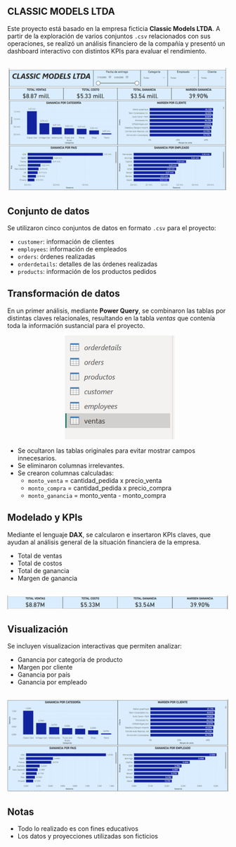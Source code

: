 ## CLASSIC MODELS LTDA

Este proyecto está basado en la empresa ficticia **Classic Models LTDA**. A partir de la exploración de varios conjuntos `.csv` relacionados con sus operaciones, se realizó un análisis financiero de la compañía y presentó un dashboard interactivo con distintos KPIs para evaluar el rendimiento.

<p align="center">
  <img src="./imgs/classic%20models.png" width="500" alt="BI">
</p>

## Conjunto de datos
Se utilizaron cinco conjuntos de datos en formato `.csv` para el proyecto:

- `customer`: información de clientes
- `employees`: información de empleados
- `orders`: órdenes realizadas
- `orderdetails`: detalles de las órdenes realizadas
- `products`: información de los productos pedidos

## Transformación de datos
En un primer análisis, mediante **Power Query**, se combinaron las tablas por distintas claves relacionales, resultando en la tabla *ventas* que contenía toda la información sustancial para el proyecto.

<p align="center">
  <img src="./imgs/tablas.png" width="250" alt="tables">
</p>

- Se ocultaron las tablas originales para evitar mostrar campos innecesarios.
- Se eliminaron columnas irrelevantes.
- Se crearon columnas calculadas:
  - `monto_venta` = cantidad_pedida x precio_venta
  - `monto_compra` = cantidad_pedida x precio_compra
  - `monto_ganancia` = monto_venta - monto_compra   

## Modelado y KPIs
Mediante el lenguaje **DAX**, se calcularon e insertaron KPIs claves, que ayudan al análisis general de la situación financiera de la empresa.

- Total de ventas
- Total de costos
- Total de ganancia
- Margen de ganancia

<p align="center">
  <img src="./imgs/KPIs.png" width="600" alt="kpis">
</p>

## Visualización
Se incluyen visualizacion interactivas que permiten analizar:

- Ganancia por categoría de producto
- Margen por cliente
- Ganancia por país
- Ganancia por empleado

<p align="center">
  <img src="./imgs/dashboards.png" width="600" alt="kpis">
</p>

## Notas
- Todo lo realizado es con fines educativos
- Los datos y proyecciones utilizadas son ficticios
